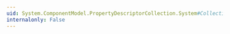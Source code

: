 ```yaml
---
uid: System.ComponentModel.PropertyDescriptorCollection.System#Collections#IList#IsFixedSize
internalonly: False
---
```

